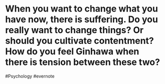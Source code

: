 # When you want to change what you have now, there is suffering. Do you really want to change things? Or should you cultivate contentment? How do you feel Ginhawa when there is tension between these two?

\#Psychology #evernote

